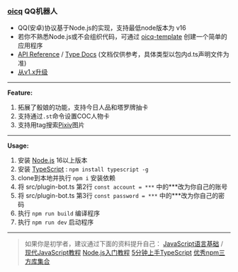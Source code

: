 ### [oicq](https://github.com/takayama-lily/oicq) QQ机器人
* QQ(安卓)协议基于Node.js的实现，支持最低node版本为 v16
* 若你不熟悉Node.js或不会组织代码，可通过 [oicq-template](https://github.com/takayama-lily/oicq-template) 创建一个简单的应用程序
* [API Reference](#api-reference) / [Type Docs](https://takayama-lily.github.io/oicq/) (文档仅供参考，具体类型以包内d.ts声明文件为准)
* [从v1.x升级](https://github.com/takayama-lily/oicq/projects/3#column-16638290)

----

**Feature:**
1. 拓展了骰娘的功能，支持今日人品和塔罗牌抽卡
2. 支持通过`.st`命令设置COC人物卡
3. 支持用tag搜索[Pixiv](https://pixiv.net)图片

----

**Usage:**

1. 安装 [Node.js](https://nodejs.org/) 16以上版本
2. 安装 [TypeScript](https://www.typescriptlang.org/) : `npm install typescript -g`
3. clone到本地并执行 `npm i` 安装依赖
4. 将 src/plugin-bot.ts 第2行 `const account = ***` 中的***改为你自己的账号
5. 将 src/plugin-bot.ts 第3行 `const password = ***` 中的***改为你自己的密码
6. 执行 `npm run build` 编译程序
7. 执行 `npm run dev` 启动程序

----

> 如果你是初学者，建议通过下面的资料提升自己：
[JavaScript语言基础](https://developer.mozilla.org/zh-CN/docs/Web/JavaScript) / [现代JavaScript教程](https://zh.javascript.info)
[Node.js入门教程](http://nodejs.cn/learn)
[5分钟上手TypeScript](https://www.tslang.cn/docs/handbook/typescript-in-5-minutes.html)
[优秀npm三方库集合](https://github.com/sindresorhus/awesome-nodejs)
